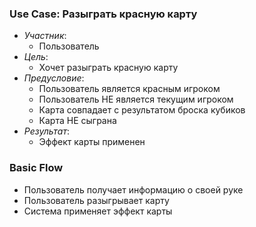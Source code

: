 ### Use Case: Разыграть красную карту
* *Участник*:
  - Пользователь
* *Цель*:
  - Хочет разыграть красную карту
* *Предусловие*:
  - Пользователь является красным игроком
  - Пользователь НЕ является текущим игроком
  - Карта совпадает с результатом броска кубиков
  - Карта НЕ сыграна
* *Результат*:
  - Эффект карты применен

### Basic Flow
* Пользователь получает информацию о своей руке
* Пользователь разыгрывает карту
* Система применяет эффект карты